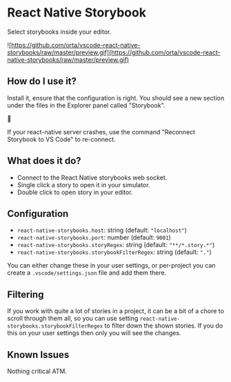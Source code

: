 # React Native Storybook

Select storybooks inside your editor.

![https://github.com/orta/vscode-react-native-storybooks/raw/master/preview.gif](https://github.com/orta/vscode-react-native-storybooks/raw/master/preview.gif)

## How do I use it?

Install it, ensure that the configuration is right. You should see a new section under the files in the Explorer panel called "Storybook".

🎉

If your react-native server crashes, use the command "Reconnect Storybook to VS Code" to re-connect.

## What does it do?

-   Connect to the React Native storybooks web socket.
-   Single click a story to open it in your simulator.
-   Double click to open story in your editor.

## Configuration

-   `react-native-storybooks.host`: string (default: `"localhost"`)
-   `react-native-storybooks.port`: number (default: `9001`)
-   `react-native-storybooks.storyRegex`: string (default: `"**/*.story.*"`)
-   `react-native-storybooks.storybookFilterRegex`: string (default: `"."`)

You can either change these in your user settings, or per-project you can create a `.vscode/settings.json` file and add them there.

## Filtering

If you work with quite a lot of stories in a project, it can be a bit of a chore to scroll through them all, so you can use setting `react-native-storybooks.storybookFilterRegex` to filter down the shown stories. If you do this on your user settings then only you will see the changes.

## Known Issues

Nothing critical ATM.
